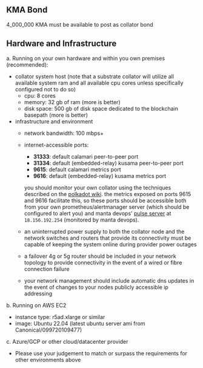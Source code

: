 ## KMA Bond

4_000_000 KMA must be available to post as collator bond

## Hardware and Infrastructure

a. Running on your own hardware and within you own premises (recommended):

- collator system host (note that a substrate collator will utilize all available system ram and all available cpu cores unless specifically configured not to do so)
  - cpu: 8 cores
  - memory: 32 gb of ram (more is better)
  - disk space: 500 gb of disk space dedicated to the blockchain basepath (more is better)
- infrastructure and environment
  - network bandwidth: 100 mbps+
  - internet-accessible ports:
    - **31333**: default calamari peer-to-peer port
    - **31334**: default (embedded-relay) kusama peer-to-peer port
    - **9615**: default calamari metrics port
    - **9616**: default (embedded-relay) kusama metrics port

    you should monitor your own collator using the techniques described on the [polkadot wiki](https://wiki.polkadot.network/docs/maintain-guides-how-to-monitor-your-node). the metrics exposed on ports 9615 and 9616 facilitate this, so these ports should be accessible both from your own prometheus/alertmanager server (which should be configured to alert you) and manta devops' [pulse server](https://pulse.pelagos.systems) at `18.156.192.254` (monitored by manta devops).
  - an uninterrupted power supply to both the collator node and the network switches and routers that provide its connectivity must be capable of keeping the system online during provider power outages
  - a failover 4g or 5g router should be included in your network topology to provide connectivity in the event of a wired or fibre connection failure
  - your network management should include automatic dns updates in the event of changes to your nodes publicly accessible ip addressing

b. Running on AWS EC2
- instance type: r5ad.xlarge or similar
- image: Ubuntu 22.04 (latest ubuntu server ami from Canonical/099720109477)

c. Azure/GCP or other cloud/datacenter provider
- Please use your judgement to match or surpass the requirements for other environments above